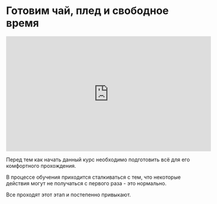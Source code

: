 # Готовим чай, плед и свободное время

<p align="center">
<iframe width="560" height="315" src="https://www.youtube.com/embed/4zz5ts3DMto" title="YouTube video player" frameborder="0" allow="accelerometer; autoplay; clipboard-write; encrypted-media; gyroscope; picture-in-picture" allowfullscreen></iframe>
</p>

Перед тем как начать данный курс необходимо подготовить всё для его комфортного прохождения.

В процессе обучения приходится сталкиваться с тем, что некоторые действия могут не получаться с первого раза - это нормально.

Все проходят этот этап и постепенно привыкают.